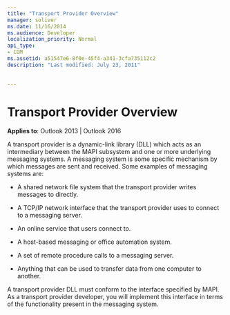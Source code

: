 ```yaml
---
title: "Transport Provider Overview"
manager: soliver
ms.date: 11/16/2014
ms.audience: Developer
localization_priority: Normal
api_type:
- COM
ms.assetid: a51547e6-8f0e-45f4-a341-3cfa735112c2
description: "Last modified: July 23, 2011"
 
 
---
```


# Transport Provider Overview

  
  
**Applies to**: Outlook 2013 | Outlook 2016 
  
A transport provider is a dynamic-link library (DLL) which acts as an intermediary between the MAPI subsystem and one or more underlying messaging systems. A messaging system is some specific mechanism by which messages are sent and received. Some examples of messaging systems are:
  
- A shared network file system that the transport provider writes messages to directly.
    
- A TCP/IP network interface that the transport provider uses to connect to a messaging server.
    
- An online service that users connect to.
    
- A host-based messaging or office automation system.
    
- A set of remote procedure calls to a messaging server.
    
- Anything that can be used to transfer data from one computer to another.
    
A transport provider DLL must conform to the interface specified by MAPI. As a transport provider developer, you will implement this interface in terms of the functionality present in the messaging system.
  

